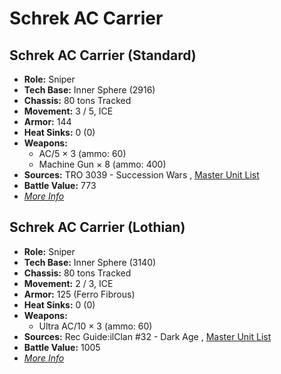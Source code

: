 # Schrek AC Carrier 

## Schrek AC Carrier (Standard) 

- **Role:** Sniper 
- **Tech Base:** Inner Sphere (2916) 
- **Chassis:** 80 tons Tracked 
- **Movement:** 3 / 5, ICE 
- **Armor:** 144 
- **Heat Sinks:** 0 (0) 
- **Weapons:** 
  - AC/5 × 3 (ammo: 60) 
  - Machine Gun × 8 (ammo: 400) 
- **Sources:** TRO 3039 - Succession Wars , [Master Unit List](http://masterunitlist.info/Unit/Details/2822) 
- **Battle Value:** 773 
- [*More Info*](schrek_ac_carrier/schrek_ac_carrier_standard.md) 

## Schrek AC Carrier (Lothian) 

- **Role:** Sniper 
- **Tech Base:** Inner Sphere (3140) 
- **Chassis:** 80 tons Tracked 
- **Movement:** 2 / 3, ICE 
- **Armor:** 125 (Ferro Fibrous) 
- **Heat Sinks:** 0 (0) 
- **Weapons:** 
  - Ultra AC/10 × 3 (ammo: 60) 
- **Sources:** Rec Guide:ilClan #32 - Dark Age , [Master Unit List](http://masterunitlist.info/Unit/Details/9477) 
- **Battle Value:** 1005 
- [*More Info*](schrek_ac_carrier/schrek_ac_carrier_lothian.md) 

